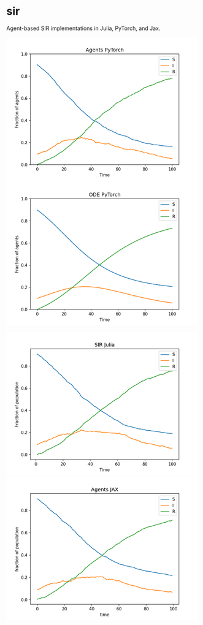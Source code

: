 # sir
Agent-based SIR implementations in Julia, PyTorch, and Jax.

<p float="left">
  <img src="./sir_agents_torch.png" width="500" >
  <img src="./sir_ode_torch.png" width="500" />
</p>

<p float="left">
  <img src="./sir_julia.png" width="500" >
  <img src="./sir_jax.png" width="500" />
</p>

